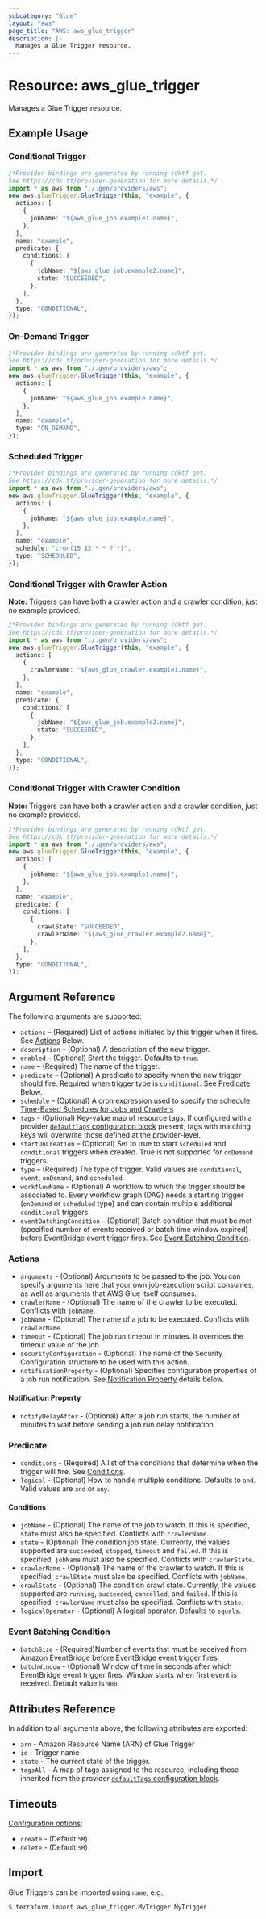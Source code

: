 ```yaml
---
subcategory: "Glue"
layout: "aws"
page_title: "AWS: aws_glue_trigger"
description: |-
  Manages a Glue Trigger resource.
---
```


# Resource: aws\_glue\_trigger

Manages a Glue Trigger resource.

## Example Usage

### Conditional Trigger

```typescript
/*Provider bindings are generated by running cdktf get.
See https://cdk.tf/provider-generation for more details.*/
import * as aws from "./.gen/providers/aws";
new aws.glueTrigger.GlueTrigger(this, "example", {
  actions: [
    {
      jobName: "${aws_glue_job.example1.name}",
    },
  ],
  name: "example",
  predicate: {
    conditions: [
      {
        jobName: "${aws_glue_job.example2.name}",
        state: "SUCCEEDED",
      },
    ],
  },
  type: "CONDITIONAL",
});

```

### On-Demand Trigger

```typescript
/*Provider bindings are generated by running cdktf get.
See https://cdk.tf/provider-generation for more details.*/
import * as aws from "./.gen/providers/aws";
new aws.glueTrigger.GlueTrigger(this, "example", {
  actions: [
    {
      jobName: "${aws_glue_job.example.name}",
    },
  ],
  name: "example",
  type: "ON_DEMAND",
});

```

### Scheduled Trigger

```typescript
/*Provider bindings are generated by running cdktf get.
See https://cdk.tf/provider-generation for more details.*/
import * as aws from "./.gen/providers/aws";
new aws.glueTrigger.GlueTrigger(this, "example", {
  actions: [
    {
      jobName: "${aws_glue_job.example.name}",
    },
  ],
  name: "example",
  schedule: "cron(15 12 * * ? *)",
  type: "SCHEDULED",
});

```

### Conditional Trigger with Crawler Action

**Note:** Triggers can have both a crawler action and a crawler condition, just no example provided.

```typescript
/*Provider bindings are generated by running cdktf get.
See https://cdk.tf/provider-generation for more details.*/
import * as aws from "./.gen/providers/aws";
new aws.glueTrigger.GlueTrigger(this, "example", {
  actions: [
    {
      crawlerName: "${aws_glue_crawler.example1.name}",
    },
  ],
  name: "example",
  predicate: {
    conditions: [
      {
        jobName: "${aws_glue_job.example2.name}",
        state: "SUCCEEDED",
      },
    ],
  },
  type: "CONDITIONAL",
});

```

### Conditional Trigger with Crawler Condition

**Note:** Triggers can have both a crawler action and a crawler condition, just no example provided.

```typescript
/*Provider bindings are generated by running cdktf get.
See https://cdk.tf/provider-generation for more details.*/
import * as aws from "./.gen/providers/aws";
new aws.glueTrigger.GlueTrigger(this, "example", {
  actions: [
    {
      jobName: "${aws_glue_job.example1.name}",
    },
  ],
  name: "example",
  predicate: {
    conditions: [
      {
        crawlState: "SUCCEEDED",
        crawlerName: "${aws_glue_crawler.example2.name}",
      },
    ],
  },
  type: "CONDITIONAL",
});

```

## Argument Reference

The following arguments are supported:

* `actions` – (Required) List of actions initiated by this trigger when it fires. See [Actions](#actions) Below.
* `description` – (Optional) A description of the new trigger.
* `enabled` – (Optional) Start the trigger. Defaults to `true`.
* `name` – (Required) The name of the trigger.
* `predicate` – (Optional) A predicate to specify when the new trigger should fire. Required when trigger type is `conditional`. See [Predicate](#predicate) Below.
* `schedule` – (Optional) A cron expression used to specify the schedule. [Time-Based Schedules for Jobs and Crawlers](https://docs.aws.amazon.com/glue/latest/dg/monitor-data-warehouse-schedule.html)
* `tags` - (Optional) Key-value map of resource tags. If configured with a provider [`defaultTags` configuration block](https://registry.terraform.io/providers/hashicorp/aws/latest/docs#default_tags-configuration-block) present, tags with matching keys will overwrite those defined at the provider-level.
* `startOnCreation` – (Optional) Set to true to start `scheduled` and `conditional` triggers when created. True is not supported for `onDemand` triggers.
* `type` – (Required) The type of trigger. Valid values are `conditional`, `event`, `onDemand`, and `scheduled`.
* `workflowName` - (Optional) A workflow to which the trigger should be associated to. Every workflow graph (DAG) needs a starting trigger (`onDemand` or `scheduled` type) and can contain multiple additional `conditional` triggers.
* `eventBatchingCondition` - (Optional) Batch condition that must be met (specified number of events received or batch time window expired) before EventBridge event trigger fires. See [Event Batching Condition](#event-batching-condition).

### Actions

* `arguments` - (Optional) Arguments to be passed to the job. You can specify arguments here that your own job-execution script consumes, as well as arguments that AWS Glue itself consumes.
* `crawlerName` - (Optional) The name of the crawler to be executed. Conflicts with `jobName`.
* `jobName` - (Optional) The name of a job to be executed. Conflicts with `crawlerName`.
* `timeout` - (Optional) The job run timeout in minutes. It overrides the timeout value of the job.
* `securityConfiguration` - (Optional) The name of the Security Configuration structure to be used with this action.
* `notificationProperty` - (Optional) Specifies configuration properties of a job run notification. See [Notification Property](#notification-property) details below.

#### Notification Property

* `notifyDelayAfter` - (Optional) After a job run starts, the number of minutes to wait before sending a job run delay notification.

### Predicate

* `conditions` - (Required) A list of the conditions that determine when the trigger will fire. See [Conditions](#conditions).
* `logical` - (Optional) How to handle multiple conditions. Defaults to `and`. Valid values are `and` or `any`.

#### Conditions

* `jobName` - (Optional) The name of the job to watch. If this is specified, `state` must also be specified. Conflicts with `crawlerName`.
* `state` - (Optional) The condition job state. Currently, the values supported are `succeeded`, `stopped`, `timeout` and `failed`. If this is specified, `jobName` must also be specified. Conflicts with `crawlerState`.
* `crawlerName` - (Optional) The name of the crawler to watch. If this is specified, `crawlState` must also be specified. Conflicts with `jobName`.
* `crawlState` - (Optional) The condition crawl state. Currently, the values supported are `running`, `succeeded`, `cancelled`, and `failed`. If this is specified, `crawlerName` must also be specified. Conflicts with `state`.
* `logicalOperator` - (Optional) A logical operator. Defaults to `equals`.

### Event Batching Condition

* `batchSize` - (Required)Number of events that must be received from Amazon EventBridge before EventBridge  event trigger fires.
* `batchWindow` - (Optional) Window of time in seconds after which EventBridge event trigger fires. Window starts when first event is received. Default value is `900`.

## Attributes Reference

In addition to all arguments above, the following attributes are exported:

* `arn` - Amazon Resource Name (ARN) of Glue Trigger
* `id` - Trigger name
* `state` - The current state of the trigger.
* `tagsAll` - A map of tags assigned to the resource, including those inherited from the provider [`defaultTags` configuration block](https://registry.terraform.io/providers/hashicorp/aws/latest/docs#default_tags-configuration-block).

## Timeouts

[Configuration options](https://developer.hashicorp.com/terraform/language/resources/syntax#operation-timeouts):

* `create` - (Default `5M`)
* `delete` - (Default `5M`)

## Import

Glue Triggers can be imported using `name`, e.g.,

```console
$ terraform import aws_glue_trigger.MyTrigger MyTrigger
```
